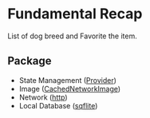 # Fundamental Recap

List of dog breed and Favorite the item.

## Package

- State Management ([Provider](https://pub.dev/packages/provider))
- Image ([CachedNetworkImage](https://pub.dev/packages/cached_network_image))
- Network ([http](https://pub.dev/packages/http))
- Local Database ([sqflite](https://pub.dev/packages/sqflite))